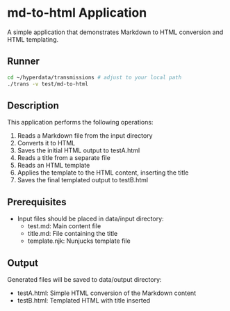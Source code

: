 # md-to-html Application

A simple application that demonstrates Markdown to HTML conversion and HTML templating.

## Runner

```sh
cd ~/hyperdata/transmissions # adjust to your local path
./trans -v test/md-to-html
```

## Description

This application performs the following operations:

1. Reads a Markdown file from the input directory
2. Converts it to HTML
3. Saves the initial HTML output to testA.html
4. Reads a title from a separate file
5. Reads an HTML template
6. Applies the template to the HTML content, inserting the title
7. Saves the final templated output to testB.html

## Prerequisites

- Input files should be placed in data/input directory:
  - test.md: Main content file
  - title.md: File containing the title
  - template.njk: Nunjucks template file

## Output

Generated files will be saved to data/output directory:

- testA.html: Simple HTML conversion of the Markdown content
- testB.html: Templated HTML with title inserted
